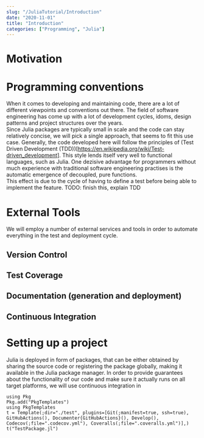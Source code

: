 ```yaml
---
slug: "/JuliaTutorial/Introduction"
date: "2020-11-01"
title: "Introduction"
categories: ["Programming", "Julia"]
---
```


# Motivation

# Programming conventions

When it comes to developing and maintaining code, there are a lot of different viewpoints and conventions out there.
The field of software engineering has come up with a lot of development cycles, idoms, design patterns and project structures over the years.\
Since Julia packages are typically small in scale and the code can stay relatively concise, we will pick a single approach, that seems to fit this use case.
Generally, the code developed here will follow the principles of (Test Driven Development (TDD))[https://en.wikipedia.org/wiki/Test-driven_development].
This style lends itself very well to functional languages, such as Julia.
One dezisive advantage for programmers without much experience with traditional software engineering practises is the automatic emergence of decoupled, pure functions.\
This effect is due to the cycle of having to define a test before being able to implement the feature.
TODO: finish this, explain TDD

# External Tools

We will employ a number of external services and tools in order to automate everything in the test and deployment cycle.

## Version Control

## Test Coverage

## Documentation (generation and deployment)

## Continuous Integration


# Setting up a project

Julia is deployed in form of packages, that can be either obtained by sharing the source code or registering the package globally, making it available in the Julia package manager.
In order to provide guarantees about the functionality of our code and make sure it actually runs on all target platforms, we will use continuous integration in 

```
using Pkg
Pkg.add("PkgTemplates")
using PkgTemplates
t = Template(;dir="./test", plugins=[Git(;manifest=true, ssh=true), GitHubActions(), Documenter{GitHubActions}(), Develop(), Codecov(;file=".codecov.yml"), Coveralls(;file=".coveralls.yml")],)
t("TestPackage.jl")
```
